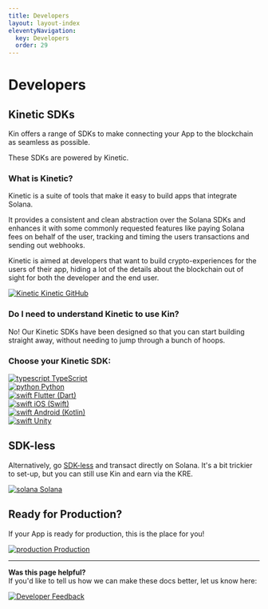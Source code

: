 ```yaml
---
title: Developers
layout: layout-index
eleventyNavigation:
  key: Developers
  order: 29
---
```


# Developers
## Kinetic SDKs

Kin offers a range of SDKs to make connecting your App to the blockchain as seamless as possible. 

These SDKs are powered by Kinetic.

### What is Kinetic?

Kinetic is a suite of tools that make it easy to build apps that integrate Solana.

It provides a consistent and clean abstraction over the Solana SDKs and enhances it with some commonly requested features like paying Solana fees on behalf of the user, tracking and timing the users transactions and sending out webhooks.

Kinetic is aimed at developers that want to build crypto-experiences for the users of their app, hiding a lot of the details about the blockchain out of sight for both the developer and the end user.

<div class='navIcons'>
  <a href='https://github.com/kin-labs/kinetic/' target='_blank'><div class='navIcon'>
    <img class='navIcon-icon invert' alt='Kinetic' src='./images/github-brands.svg'>
    <span class='navIcon-text'>Kinetic GitHub</span>
  </div></a>
</div>

### Do I need to understand Kinetic to use Kin?
No! Our Kinetic SDKs have been designed so that you can start building straight away, without needing to jump through a bunch of hoops.


### Choose your Kinetic SDK:

<div class='navIcons'>
  <a href='/developers/typescript/'><div class='navIcon'>
    <img class='navIcon-icon' alt='typescript' src='./images/typescript.svg'>
    <span class='navIcon-text'>TypeScript</span>
  </div></a>
  <a href='/developers/python/'><div class='navIcon'>
    <img class='navIcon-icon' alt='python' src='./images/python2.png'>
    <span class='navIcon-text'>Python</span>
  </div></a>
  <a href='/developers/flutter-dart/'><div class='navIcon'>
    <img class='navIcon-icon' alt='swift' src='./images/dart.png'>
    <span class='navIcon-text'>Flutter (Dart)</span>
  </div></a>
  <a href='/developers/ios-swift/'><div class='navIcon'>
    <img class='navIcon-icon swiftIcon' alt='swift' src='./images/swift.png'>
    <span class='navIcon-text'>iOS (Swift)</span>
  </div></a>
  <a href='/developers/android-kotlin/'><div class='navIcon'>
    <img class='navIcon-icon' alt='swift' src='./images/kotlin.png'>
    <span class='navIcon-text'>Android (Kotlin)</span>
  </div></a>
  <a href='/developers/unity/'><div class='navIcon'>
    <img class='navIcon-icon unityIcon' alt='swift' src='./images/unity.svg'>
    <span class='navIcon-text'>Unity</span>
  </div></a>
</div>

## SDK-less
Alternatively, go [SDK-less](/developers/sdk-less/) and transact directly on Solana. It's a bit trickier to set-up, but you can still use Kin and earn via the KRE.

<div class='navIcons'>
  <a href='/developers/sdk-less/'><div class='navIcon'>
    <img class='navIcon-icon' alt='solana' src='./images/solana.png'>
    <span class='navIcon-text'>Solana</span>
  </div></a>
</div>

## Ready for Production?
If your App is ready for production, this is the place for you!

<div class='navIcons'>
  <a href='/developers/production/'><div class='navIcon'>
    <img class='navIcon-icon invert' alt='production' src='./images/coins-solid.svg'>
    <span class='navIcon-text'>Production</span>
  </div></a>
</div>

***
**Was this page helpful?**<br/>
If you'd like to tell us how we can make these docs better, let us know here:

<div class='navIcons'>
  <a href='https://forms.gle/qhjcDJR59v8RJsaY7' target='_blank'><div class='navIcon'>
    <img class='navIcon-icon invert' alt='Developer' src='../essentials/images/comment-dots-solid.svg'>
    <span class='navIcon-text'>Feedback</span>
  </div></a>
</div>



